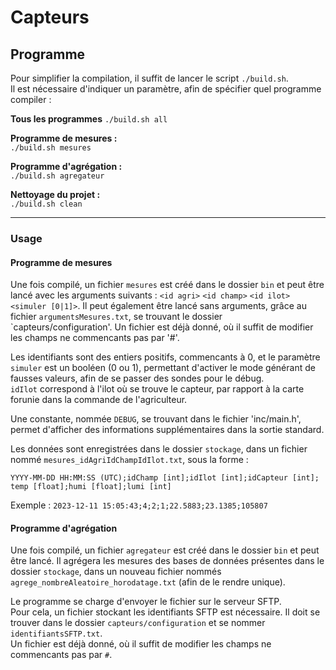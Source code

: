# Capteurs
## Programme
Pour simplifier la compilation, il suffit de lancer le script `./build.sh`.  
Il est nécessaire d'indiquer un paramètre, afin de spécifier quel programme
compiler :

**Tous les programmes**
`./build.sh all`

**Programme de mesures :**  
`./build.sh mesures`

**Programme d'agrégation :**  
`./build.sh agregateur`

**Nettoyage du projet :**  
`./build.sh clean`

---
### Usage
#### Programme de mesures
Une fois compilé, un fichier `mesures` est créé dans le dossier `bin` et
peut être lancé avec les arguments suivants : `<id agri>` `<id champ>`
`<id ilot>` `<simuler [0|1]>`.
Il peut également être lancé sans arguments, grâce au fichier
`argumentsMesures.txt`, se trouvant le dossier `capteurs/configuration'.
Un fichier est déjà donné, où il suffit de modifier les champs ne commencants
pas par '#'.

Les identifiants sont des entiers positifs, commencants à 0, et le paramètre
`simuler` est un booléen (0 ou 1), permettant d'activer le mode générant de
fausses valeurs, afin de se passer des sondes pour le débug.  
`idIlot` correspond à l'ilot où se trouve le capteur, par rapport à la carte
forunie dans la commande de l'agriculteur.

Une constante, nommée `DEBUG`, se trouvant dans le fichier 'inc/main.h', permet
d'afficher des informations supplémentaires dans la sortie standard.

Les données sont enregistrées dans le dossier `stockage`, dans un fichier
nommé `mesures_idAgriIdChampIdIlot.txt`, sous
la forme :  
```
YYYY-MM-DD HH:MM:SS (UTC);idChamp [int];idIlot [int];idCapteur [int]; temp [float];humi [float];lumi [int]
```

Exemple :
`2023-12-11 15:05:43;4;2;1;22.5883;23.1385;105807`

#### Programme d'agrégation
Une fois compilé, un fichier `agregateur` est créé dans le dossier `bin` et
peut être lancé.
Il agrégera les mesures des bases de données présentes dans le dossier
`stockage`, dans un nouveau fichier nommés
`agrege_nombreAleatoire_horodatage.txt` (afin de le rendre unique).

Le programme se charge d'envoyer le fichier sur le serveur SFTP.  
Pour cela, un fichier stockant les identifiants SFTP est nécessaire.
Il doit se trouver dans le dossier `capteurs/configuration` et se nommer
`identifiantsSFTP.txt`.  
Un fichier est déjà donné, où il suffit de modifier les champs ne commencants
pas par `#`.